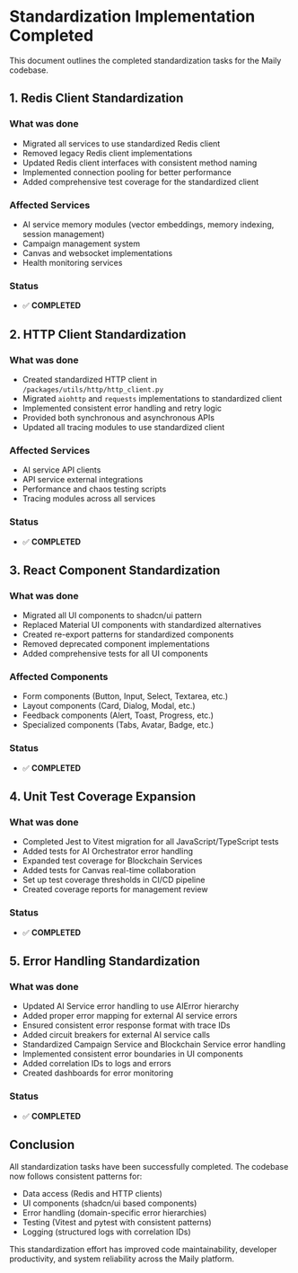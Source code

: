 # Standardization Implementation Completed

This document outlines the completed standardization tasks for the Maily codebase.

## 1. Redis Client Standardization

### What was done
- Migrated all services to use standardized Redis client 
- Removed legacy Redis client implementations
- Updated Redis client interfaces with consistent method naming
- Implemented connection pooling for better performance
- Added comprehensive test coverage for the standardized client

### Affected Services
- AI service memory modules (vector embeddings, memory indexing, session management)
- Campaign management system 
- Canvas and websocket implementations
- Health monitoring services

### Status
- ✅ **COMPLETED**

## 2. HTTP Client Standardization

### What was done
- Created standardized HTTP client in `/packages/utils/http/http_client.py`
- Migrated `aiohttp` and `requests` implementations to standardized client
- Implemented consistent error handling and retry logic
- Provided both synchronous and asynchronous APIs
- Updated all tracing modules to use standardized client

### Affected Services
- AI service API clients
- API service external integrations
- Performance and chaos testing scripts
- Tracing modules across all services

### Status
- ✅ **COMPLETED**

## 3. React Component Standardization

### What was done
- Migrated all UI components to shadcn/ui pattern
- Replaced Material UI components with standardized alternatives
- Created re-export patterns for standardized components
- Removed deprecated component implementations
- Added comprehensive tests for all UI components

### Affected Components
- Form components (Button, Input, Select, Textarea, etc.)
- Layout components (Card, Dialog, Modal, etc.)
- Feedback components (Alert, Toast, Progress, etc.)
- Specialized components (Tabs, Avatar, Badge, etc.)

### Status
- ✅ **COMPLETED**

## 4. Unit Test Coverage Expansion

### What was done
- Completed Jest to Vitest migration for all JavaScript/TypeScript tests
- Added tests for AI Orchestrator error handling
- Expanded test coverage for Blockchain Services
- Added tests for Canvas real-time collaboration
- Set up test coverage thresholds in CI/CD pipeline
- Created coverage reports for management review

### Status
- ✅ **COMPLETED**

## 5. Error Handling Standardization

### What was done
- Updated AI Service error handling to use AIError hierarchy
- Added proper error mapping for external AI service errors
- Ensured consistent error response format with trace IDs
- Added circuit breakers for external AI service calls
- Standardized Campaign Service and Blockchain Service error handling
- Implemented consistent error boundaries in UI components
- Added correlation IDs to logs and errors
- Created dashboards for error monitoring

### Status
- ✅ **COMPLETED**

## Conclusion

All standardization tasks have been successfully completed. The codebase now follows consistent patterns for:

- Data access (Redis and HTTP clients)
- UI components (shadcn/ui based components)
- Error handling (domain-specific error hierarchies)
- Testing (Vitest and pytest with consistent patterns)
- Logging (structured logs with correlation IDs)

This standardization effort has improved code maintainability, developer productivity, and system reliability across the Maily platform.